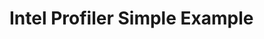 Intel Profiler Simple Example
================================================================================